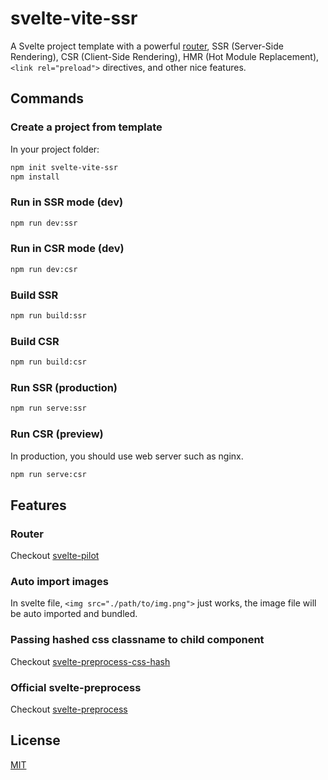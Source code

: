 # svelte-vite-ssr
A Svelte project template with a powerful [router]((https://github.com/jiangfengming/svelte-pilot)), SSR (Server-Side Rendering), CSR (Client-Side Rendering), HMR (Hot Module Replacement), `<link rel="preload">` directives, and other nice features.

## Commands
### Create a project from template
In your project folder:

```sh
npm init svelte-vite-ssr
npm install
```

### Run in SSR mode (dev)
```sh
npm run dev:ssr
```

### Run in CSR mode (dev)
```sh
npm run dev:csr
```

### Build SSR
```sh
npm run build:ssr
```

### Build CSR
```sh
npm run build:csr
```

### Run SSR (production)
```sh
npm run serve:ssr
```

### Run CSR (preview)
In production, you should use web server such as nginx.

```sh
npm run serve:csr
```

## Features

### Router
Checkout [svelte-pilot](https://github.com/jiangfengming/svelte-pilot)

### Auto import images
In svelte file, `<img src="./path/to/img.png">` just works, the image file will be auto imported and bundled.

### Passing hashed css classname to child component
Checkout [svelte-preprocess-css-hash](https://github.com/jiangfengming/svelte-preprocess-css-hash)

### Official svelte-preprocess
Checkout [svelte-preprocess](https://github.com/sveltejs/svelte-preprocess)

## License
[MIT](LICENSE)
